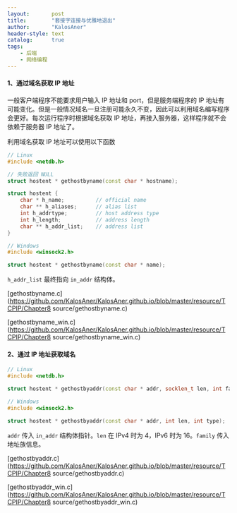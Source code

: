 ```yaml
---
layout:       post
title:        "套接字连接与优雅地退出"
author:       "KalosAner"
header-style: text
catalog:      true
tags:
    - 后端
    - 网络编程
---
```


#### 1、通过域名获取 IP 地址

一般客户端程序不能要求用户输入 IP 地址和 port，但是服务端程序的 IP 地址有可能变化。但是一般情况域名一旦注册可能永久不变，因此可以利用域名编写程序会更好。每次运行程序时根据域名获取 IP 地址，再接入服务器，这样程序就不会依赖于服务器 IP 地址了。

利用域名获取 IP 地址可以使用以下函数

```cpp
// Linux
#include <netdb.h>

// 失败返回 NULL
struct hostent * gethostbyname(const char * hostname);

struct hostent {
	char * h_name;			// official name
	char ** h_aliases;		// alias list
	int h_addrtype;			// host address type
	int h_length;			// address length
	char ** h_addr_list;	// address list
}

// Windows
#include <winsock2.h>

struct hostent * gethostbyname(const char * name);
```

`h_addr_list` 最终指向 `in_addr` 结构体。

[gethostbyname.c](https://github.com/KalosAner/KalosAner.github.io/blob/master/resource/TCPIP/Chapter8 source/gethostbyname.c)

[gethostbyname_win.c](https://github.com/KalosAner/KalosAner.github.io/blob/master/resource/TCPIP/Chapter8 source/gethostbyname_win.c)

#### 2、通过 IP 地址获取域名

```cpp
// Linux
#include <netdb.h>

struct hostent * gethostbyaddr(const char * addr, socklen_t len, int family);

// Windows
#include <winsock2.h>

struct hostent * gethostbyaddr(const char * addr, int len, int type);
```

`addr` 传入 `in_addr` 结构体指针。`len` 在 IPv4 时为 4，IPv6 时为 16。`family` 传入地址族信息。

[gethostbyaddr.c](https://github.com/KalosAner/KalosAner.github.io/blob/master/resource/TCPIP/Chapter8 source/gethostbyaddr.c)

[gethostbyaddr_win.c](https://github.com/KalosAner/KalosAner.github.io/blob/master/resource/TCPIP/Chapter8 source/gethostbyaddr_win.c)
